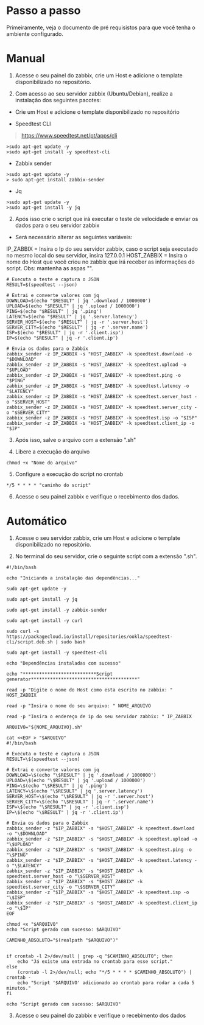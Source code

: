 # Passo a passo

Primeiramente, veja o documento de pré requisistos para que você tenha o ambiente configurado.

# Manual

1. Acesse o seu painel do zabbix, crie um Host e adicione o template disponibilizado no repositório.

2. Com acesso ao seu servidor zabbix (Ubuntu/Debian), realize a instalação dos seguintes pacotes:

- Crie um Host e adicione o template disponibilizado no repositório

- Speedtest CLI

> https://www.speedtest.net/pt/apps/cli

```
>sudo apt-get update -y
>sudo apt-get install -y speedtest-cli
```

- Zabbix sender

```
>sudo apt-get update -y
> sudo apt-get install zabbix-sender
```

- Jq

```
>sudo apt-get update -y
>sudo apt-get install -y jq
```

2. Após isso crie o script que irá executar o teste de velocidade e enviar os dados para o seu servidor zabbix

- Será necessário alterar as seguintes variáveis:

IP_ZABBIX = Insira o Ip do seu servidor zabbix, caso o script seja executado no mesmo local do seu servidor, insira 127.0.0.1
HOST_ZABBIX = Insira o nome do Host que você criou no zabbix que irá receber as informações do script. Obs: mantenha as aspas "".

```
# Executa o teste e captura o JSON
RESULT=$(speedtest --json)

# Extrai e converte valores com jq
DOWNLOAD=$(echo "$RESULT" | jq '.download / 1000000')
UPLOAD=$(echo "$RESULT" | jq '.upload / 1000000')
PING=$(echo "$RESULT" | jq '.ping')
LATENCY=$(echo "$RESULT" | jq '.server.latency')
SERVER_HOST=$(echo "$RESULT" | jq -r '.server.host')
SERVER_CITY=$(echo "$RESULT" | jq -r '.server.name')
ISP=$(echo "$RESULT" | jq -r '.client.isp')
IP=$(echo "$RESULT" | jq -r '.client.ip')

# Envia os dados para o Zabbix
zabbix_sender -z IP_ZABBIX -s "HOST_ZABBIX" -k speedtest.download -o "$DOWNLOAD"
zabbix_sender -z IP_ZABBIX -s "HOST_ZABBIX" -k speedtest.upload -o "$UPLOAD"
zabbix_sender -z IP_ZABBIX -s "HOST_ZABBIX" -k speedtest.ping -o "$PING"
zabbix_sender -z IP_ZABBIX -s "HOST_ZABBIX" -k speedtest.latency -o "$LATENCY"
zabbix_sender -z IP_ZABBIX -s "HOST_ZABBIX" -k speedtest.server_host -o "$SERVER_HOST"
zabbix_sender -z IP_ZABBIX -s "HOST_ZABBIX" -k speedtest.server_city -o "$SERVER_CITY"
zabbix_sender -z IP_ZABBIX -s "HOST_ZABBIX" -k speedtest.isp -o "$ISP"
zabbix_sender -z IP_ZABBIX -s "HOST_ZABBIX" -k speedtest.client_ip -o "$IP"
```

3. Após isso, salve o arquivo com a extensão ".sh"

4. Libere a execução do arquivo

``
chmod +x "Nome do arquivo"
``

5. Configure a execução do script no crontab

``
*/5 * * * * "caminho do script"
``

6. Acesse o seu painel zabbix e verifique o recebimento dos dados.

# Automático

1. Acesse o seu servidor zabbix, crie um Host e adicione o template disponibilizado no repositório.

2. No terminal do seu servidor, crie o seguinte script com a extensão ".sh". 

```
#!/bin/bash

echo "Iniciando a instalação das dependências..."

sudo apt-get update -y

sudo apt-get install -y jq

sudo apt-get install -y zabbix-sender

sudo apt-get install -y curl

sudo curl -s https://packagecloud.io/install/repositories/ookla/speedtest-cli/script.deb.sh | sudo bash

sudo apt-get install -y speedtest-cli

echo "Dependências instaladas com sucesso"

echo "***************************Script generator***************************************"

read -p "Digite o nome do Host como esta escrito no zabbix: " HOST_ZABBIX

read -p "Insira o nome do seu arquivo: " NOME_ARQUIVO

read -p "Insira o endereço de ip do seu servidor zabbix: " IP_ZABBIX

ARQUIVO="${NOME_ARQUIVO}.sh"

cat <<EOF > "$ARQUIVO"
#!/bin/bash

# Executa o teste e captura o JSON
RESULT=\$(speedtest --json)

# Extrai e converte valores com jq
DOWNLOAD=\$(echo "\$RESULT" | jq '.download / 1000000')
UPLOAD=\$(echo "\$RESULT" | jq '.upload / 1000000')
PING=\$(echo "\$RESULT" | jq '.ping')
LATENCY=\$(echo "\$RESULT" | jq '.server.latency')
SERVER_HOST=\$(echo "\$RESULT" | jq -r '.server.host')
SERVER_CITY=\$(echo "\$RESULT" | jq -r '.server.name')
ISP=\$(echo "\$RESULT" | jq -r '.client.isp')
IP=\$(echo "\$RESULT" | jq -r '.client.ip')

# Envia os dados para o Zabbix
zabbix_sender -z "$IP_ZABBIX" -s "$HOST_ZABBIX" -k speedtest.download -o "\$DOWNLOAD"
zabbix_sender -z "$IP_ZABBIX" -s "$HOST_ZABBIX" -k speedtest.upload -o "\$UPLOAD"
zabbix_sender -z "$IP_ZABBIX" -s "$HOST_ZABBIX" -k speedtest.ping -o "\$PING"
zabbix_sender -z "$IP_ZABBIX" -s "$HOST_ZABBIX" -k speedtest.latency -o "\$LATENCY"
zabbix_sender -z "$IP_ZABBIX" -s "$HOST_ZABBIX" -k speedtest.server_host -o "\$SERVER_HOST"
zabbix_sender -z "$IP_ZABBIX" -s "$HOST_ZABBIX" -k speedtest.server_city -o "\$SERVER_CITY"
zabbix_sender -z "$IP_ZABBIX" -s "$HOST_ZABBIX" -k speedtest.isp -o "\$ISP"
zabbix_sender -z "$IP_ZABBIX" -s "$HOST_ZABBIX" -k speedtest.client_ip -o "\$IP"
EOF

chmod +x "$ARQUIVO"
echo "Script gerado com sucesso: $ARQUIVO"

CAMINHO_ABSOLUTO="$(realpath "$ARQUIVO")"


if crontab -l 2>/dev/null | grep -q "$CAMINHO_ABSOLUTO"; then
    echo "Já existe uma entrada no crontab para esse script."
else
    (crontab -l 2>/dev/null; echo "*/5 * * * * $CAMINHO_ABSOLUTO") | crontab -
    echo "Script '$ARQUIVO' adicionado ao crontab para rodar a cada 5 minutos."
fi

echo "Script gerado com sucesso: $ARQUIVO"
```

3. Acesse o seu painel do zabbix e verifique o recebimento dos dados
